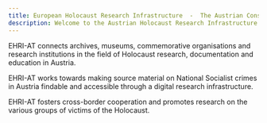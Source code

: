 ```yaml
---
title: European Holocaust Research Infrastructure  -  The Austrian Consortium 
description: Welcome to the Austrian Holocaust Research Infrastructure
---
```


EHRI-AT connects archives, museums, commemorative organisations and research institutions in the field of Holocaust research, documentation and education in Austria. 

EHRI-AT works towards making source material on National Socialist crimes in Austria findable and accessible through a digital research infrastructure.

EHRI-AT fosters cross-border cooperation and promotes research on the various groups of victims of the Holocaust.
